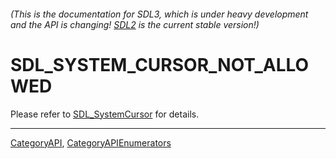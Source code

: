 ###### (This is the documentation for SDL3, which is under heavy development and the API is changing! [SDL2](https://wiki.libsdl.org/SDL2/) is the current stable version!)
# SDL_SYSTEM_CURSOR_NOT_ALLOWED

Please refer to [SDL_SystemCursor](SDL_SystemCursor) for details.

----
[CategoryAPI](CategoryAPI), [CategoryAPIEnumerators](CategoryAPIEnumerators)

